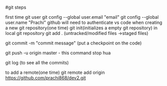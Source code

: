 #git steps

first time git user
git config --global user.email "email"
git config --global user.name "Prachi"
github will need to authenticate vs code
when creating a new git repository(one time)
git init(initializes a empty git repository)
in local git repository
git add . (untracked/modified files ->staged files)

git commit -m "commit message" (put a checkpoint on the code)

git push -u origin master - this command stop hua

git log (to see all the commits)

to add a remote(one time)
git remote add origin https://github.com/prachi868/dev2.git